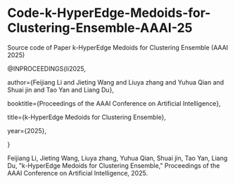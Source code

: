 # Code-k-HyperEdge-Medoids-for-Clustering-Ensemble-AAAI-25

Source code of Paper k-HyperEdge Medoids for Clustering Ensemble (AAAI 2025)

@INPROCEEDINGS{li2025,

author={Feijiang Li and Jieting Wang and Liuya zhang and Yuhua Qian and Shuai jin and Tao Yan and Liang Du}, 

booktitle={Proceedings of the AAAI Conference on Artificial Intelligence},

title={k-HyperEdge Medoids for Clustering Ensemble},

year={2025},

}

Feijiang Li, Jieting Wang, Liuya zhang, Yuhua Qian, Shuai jin, Tao Yan, Liang Du, "k-HyperEdge Medoids for Clustering Ensemble," Proceedings of the AAAI Conference on Artificial Intelligence, 2025.
